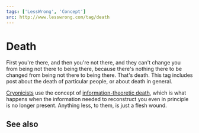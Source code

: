 ```yaml
---
tags: ['LessWrong', 'Concept']
src: http://www.lesswrong.com/tag/death
---
```


# Death
First you're there, and then you're not there, and they can't change you from being not there to being there, because there's nothing there to be changed from being not there to being there. That's death. This tag includes post about the death of particular people, or about death in general.

[Cryonicists](https://www.lesswrong.com/tag/cryonics) use the concept of [information-theoretic death](https://en.wikipedia.org/wiki/information-theoretic_death), which is what happens when the information needed to reconstruct you even in principle is no longer present. Anything less, to them, is just a flesh wound.

## See also
